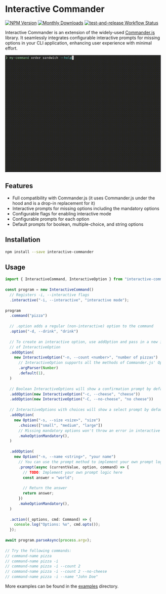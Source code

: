 # Interactive Commander

<div class="paragraph">

<span class="image"><a href="https://www.npmjs.com/package/interactive-commander" class="image"><img src="https://img.shields.io/npm/v/interactive-commander" alt="NPM Version" /></a></span> <span class="image"><a href="https://www.npmjs.com/package/interactive-commander" class="image"><img src="https://img.shields.io/npm/dm/interactive-commander" alt="Monthly Downloads" /></a></span> <span class="image"><a href="https://github.com/fardjad/node-interactive-commander/actions" class="image"><img src="https://img.shields.io/github/actions/workflow/status/fardjad/node-interactive-commander/test-and-release.yml?branch=main" alt="test-and-release Workflow Status" /></a></span>

</div>

Interactive Commander is an extension of the widely-used [Commander.js][1] library.
It seamlessly integrates configurable interactive prompts for missing options
in your CLI application, enhancing user experience with minimal effort.

![Video Demo](/media/demo.gif)

## Features

- Full compatibility with Commander.js (it uses Commander.js under the hood and is
  a drop-in replacement for it)
- Interactive prompts for missing options including the mandatory options
- Configurable flags for enabling interactive mode
- Configurable prompts for each option
- Default prompts for boolean, multiple-choice, and string options

## Installation

```bash
npm install --save interactive-commander
```

## Usage

```typescript
import { InteractiveCommand, InteractiveOption } from "interactive-commander";

const program = new InteractiveCommand()
  // Registers -i, --interactive flags
  .interactive("-i, --interactive", "interactive mode");

program
  .command("pizza")

  // .option adds a regular (non-interactive) option to the command
  .option("-d, --drink", "drink")

  // To create an interactive option, use addOption and pass in a new instance
  // of InteractiveOption
  .addOption(
    new InteractiveOption("-n, --count <number>", "number of pizzas")
      // InteractiveOption supports all the methods of Commander.js' Option
      .argParser(Number)
      .default(1),
  )

  // Boolean InteractiveOptions will show a confirmation prompt by default
  .addOption(new InteractiveOption("-c, --cheese", "cheese"))
  .addOption(new InteractiveOption("-C, --no-cheese", "no cheese"))

  // InteractiveOptions with choices will show a select prompt by default
  .addOption(
    new Option("-s, --size <size>", "size")
      .choices(["small", "medium", "large"])
      // Missing mandatory options won't throw an error in interactive mode
      .makeOptionMandatory(),
  )

  .addOption(
    new Option("-n, --name <string>", "your name")
      // You can use the prompt method to implement your own prompt logic
      .prompt(async (currentValue, option, command) => {
        // TODO: Implement your own prompt logic here
        const answer = "world";

        // Return the answer
        return answer;
      })
      .makeOptionMandatory(),
  )

  .action((_options, cmd: Command) => {
    console.log("Options: %o", cmd.opts());
  });

await program.parseAsync(process.argv);

// Try the following commands:
// command-name pizza
// command-name pizza -i
// command-name pizza -i --count 2
// command-name pizza -i --count 2 --no-cheese
// command-name pizza -i --name "John Doe"
```

More examples can be found in the [examples](/examples/) directory.

[1]: https://github.com/tj/commander.js
[2]: https://github.com/SBoudrias/Inquirer.js
